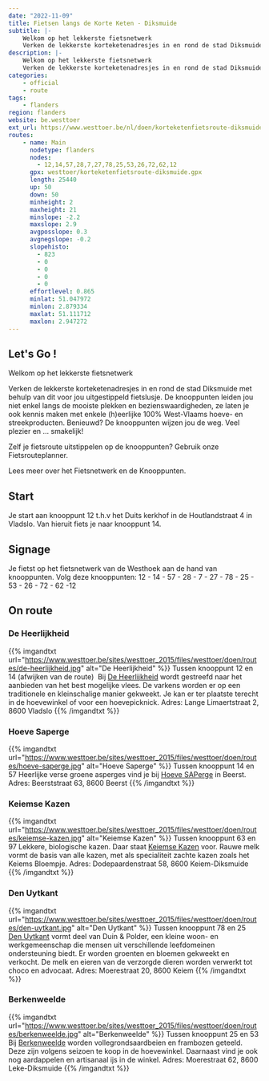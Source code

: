 ```yaml
---
date: "2022-11-09"
title: Fietsen langs de Korte Keten - Diksmuide
subtitle: |-
    Welkom op het lekkerste fietsnetwerk
    Verken de lekkerste korteketenadresjes in en rond de stad Diksmuide met behulp van dit voor jou uitgestippeld fietslusje
description: |-
    Welkom op het lekkerste fietsnetwerk
    Verken de lekkerste korteketenadresjes in en rond de stad Diksmuide met behulp van dit voor jou uitgestippeld fietslusje
categories:
    - official
    - route
tags:
    - flanders
region: flanders
website: be.westtoer
ext_url: https://www.westtoer.be/nl/doen/korteketenfietsroute-diksmuide
routes:
    - name: Main
      nodetype: flanders
      nodes:
        - 12,14,57,28,7,27,78,25,53,26,72,62,12
      gpx: westtoer/korteketenfietsroute-diksmuide.gpx
      length: 25440
      up: 50
      down: 50
      minheight: 2
      maxheight: 21
      minslope: -2.2
      maxslope: 2.9
      avgposslope: 0.3
      avgnegslope: -0.2
      slopehisto:
        - 823
        - 0
        - 0
        - 0
        - 0
      effortlevel: 0.865
      minlat: 51.047972
      minlon: 2.879334
      maxlat: 51.111712
      maxlon: 2.947272
---
```


## Let's Go ! 

Welkom op het lekkerste fietsnetwerk

Verken de lekkerste korteketenadresjes in en rond de stad Diksmuide met behulp van dit voor jou uitgestippeld fietslusje. De knooppunten leiden jou niet enkel langs de mooiste plekken en bezienswaardigheden, ze laten je ook kennis maken met enkele (h)eerlijke 100% West-Vlaams hoeve- en streekproducten. Benieuwd? De knooppunten wijzen jou de weg. Veel plezier en … smakelijk!

Zelf je fietsroute uitstippelen op de knooppunten? Gebruik onze Fietsrouteplanner.

Lees meer over het Fietsnetwerk en de Knooppunten.

## Start

Je start aan knooppunt 12 t.h.v het Duits kerkhof in de Houtlandstraat 4  in Vladslo. Van hieruit fiets je naar knooppunt 14.

## Signage

Je fietst op het fietsnetwerk van de Westhoek aan de hand van knooppunten. Volg deze knooppunten: 12 - 14 - 57 - 28 - 7 - 27 - 78 - 25 - 53 - 26 - 72 - 62 -12

## On route

### De Heerlijkheid

{{% imgandtxt url="https://www.westtoer.be/sites/westtoer_2015/files/westtoer/doen/routes/de-heerlijkheid.jpg" alt="De Heerlijkheid" %}}
Tussen knooppunt 12 en 14 (afwijken van de route) 
	Bij [De Heerlijkheid](/nl/eten-drinken/de-heerlijkheid) wordt gestreefd naar het aanbieden van het best mogelijke vlees. De varkens worden er op een traditionele en kleinschalige manier gekweekt. Je kan er ter plaatste terecht in de hoevewinkel of voor een hoevepicknick.
Adres: Lange Limaertstraat 2, 8600 Vladslo
{{% /imgandtxt %}}

### Hoeve Saperge

{{% imgandtxt url="https://www.westtoer.be/sites/westtoer_2015/files/westtoer/doen/routes/hoeve-saperge.jpg" alt="Hoeve Saperge" %}}
Tussen knooppunt 14 en 57
	Heerlijke verse groene asperges vind je bij [Hoeve SAPerge](/nl/eten-drinken/asperges-luc-sap) in Beerst.
Adres: Beerststraat 63, 8600 Beerst
{{% /imgandtxt %}}

### Keiemse Kazen

{{% imgandtxt url="https://www.westtoer.be/sites/westtoer_2015/files/westtoer/doen/routes/keiemse-kazen.jpg" alt="Keiemse Kazen" %}}
Tussen knooppunt 63 en 97
	Lekkere, biologische kazen. Daar staat [Keiemse Kazen](/nl/eten-drinken/keiemse-kazen) voor. Rauwe melk vormt de basis van alle kazen, met als specialiteit zachte kazen zoals het Keiems Bloempje.
Adres: Dodepaardenstraat 58, 8600 Keiem-Diksmuide
{{% /imgandtxt %}}

### Den Uytkant

{{% imgandtxt url="https://www.westtoer.be/sites/westtoer_2015/files/westtoer/doen/routes/den-uytkant.jpg" alt="Den Uytkant" %}}
Tussen knooppunt 78 en 25
	[Den Uytkant](https://www.westtoer.be/nl/lekker-eten-en-drinken-west-vlaanderen/den-uytkant) vormt deel van Duin & Polder, een kleine woon- en werkgemeenschap die mensen uit verschillende leefdomeinen ondersteuning biedt. Er worden groenten en bloemen gekweekt en verkocht. De melk en eieren van de verzorgde dieren worden verwerkt tot choco en advocaat.
Adres: Moerestraat 20, 8600 Keiem
{{% /imgandtxt %}}

### Berkenweelde

{{% imgandtxt url="https://www.westtoer.be/sites/westtoer_2015/files/westtoer/doen/routes/berkenweelde.jpg" alt="Berkenweelde" %}}
Tussen knooppunt 25 en 53
	Bij [Berkenweelde](/nl/eten-drinken/berkenweelde) worden vollegrondsaardbeien en frambozen geteeld. Deze zijn volgens seizoen te koop in de hoevewinkel. Daarnaast vind je ook nog aardappelen en artisanaal ijs in de winkel.
Adres: Moerestraat 62, 8600 Leke-Diksmuide
{{% /imgandtxt %}}


